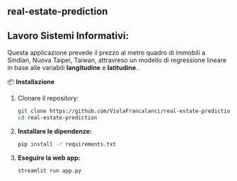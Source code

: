 ## real-estate-prediction
 ## Lavoro Sistemi Informativi:

Questa applicazione prevede il prezzo al metro quadro di immobili a Sindian, Nuova Taipei, Taiwan, attravreso un modello di regressione lineare in base alle variabili **langitudine** e **latitudine**.

📦 **Installazione**
1. Clonare il repository:
   ```bash
   git clone https://github.com/ViolaFrancalanci/real-estate-prediction.git
   cd real-estate-prediction
2. **Installare le dipendenze:**
   ```bash
   pip install -r requirements.txt
3. **Eseguire la web app:**
   ```bash
   streamlit run app.py
